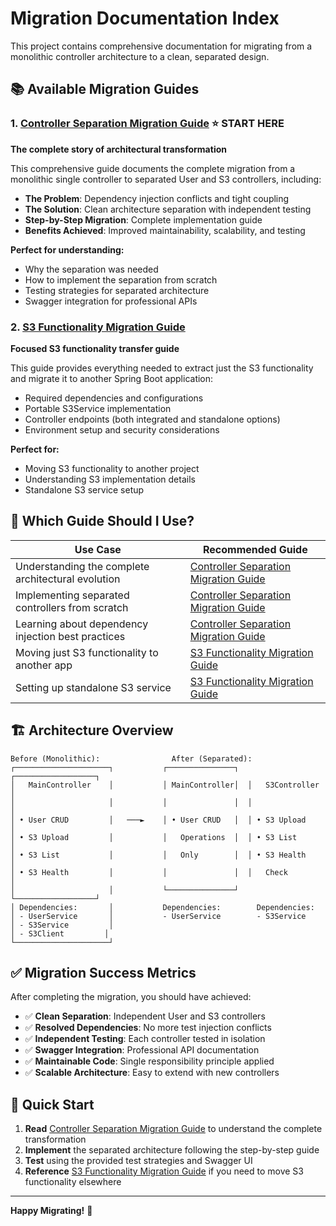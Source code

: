 # Migration Documentation Index

This project contains comprehensive documentation for migrating from a monolithic controller architecture to a clean, separated design.

## 📚 Available Migration Guides

### 1. [Controller Separation Migration Guide](./CONTROLLER_SEPARATION_MIGRATION_GUIDE.md) ⭐ **START HERE**
**The complete story of architectural transformation**

This comprehensive guide documents the complete migration from a monolithic single controller to separated User and S3 controllers, including:

- **The Problem**: Dependency injection conflicts and tight coupling
- **The Solution**: Clean architecture separation with independent testing
- **Step-by-Step Migration**: Complete implementation guide
- **Benefits Achieved**: Improved maintainability, scalability, and testing

**Perfect for understanding:**
- Why the separation was needed
- How to implement the separation from scratch
- Testing strategies for separated architecture
- Swagger integration for professional APIs

### 2. [S3 Functionality Migration Guide](./S3_MIGRATION_GUIDE.md)
**Focused S3 functionality transfer guide**

This guide provides everything needed to extract just the S3 functionality and migrate it to another Spring Boot application:

- Required dependencies and configurations
- Portable S3Service implementation  
- Controller endpoints (both integrated and standalone options)
- Environment setup and security considerations

**Perfect for:**
- Moving S3 functionality to another project
- Understanding S3 implementation details
- Standalone S3 service setup

## 🎯 Which Guide Should I Use?

| **Use Case** | **Recommended Guide** |
|-------------|----------------------|
| Understanding the complete architectural evolution | [Controller Separation Migration Guide](./CONTROLLER_SEPARATION_MIGRATION_GUIDE.md) |
| Implementing separated controllers from scratch | [Controller Separation Migration Guide](./CONTROLLER_SEPARATION_MIGRATION_GUIDE.md) |
| Learning about dependency injection best practices | [Controller Separation Migration Guide](./CONTROLLER_SEPARATION_MIGRATION_GUIDE.md) |
| Moving just S3 functionality to another app | [S3 Functionality Migration Guide](./S3_MIGRATION_GUIDE.md) |
| Setting up standalone S3 service | [S3 Functionality Migration Guide](./S3_MIGRATION_GUIDE.md) |

## 🏗️ Architecture Overview

```
Before (Monolithic):                After (Separated):
┌─────────────────────┐           ┌───────────────┐  ┌──────────────────┐
│   MainController    │           │ MainController│  │   S3Controller   │
│                     │           │               │  │                  │
│ • User CRUD         │   ───►    │ • User CRUD   │  │ • S3 Upload      │
│ • S3 Upload         │           │   Operations  │  │ • S3 List        │
│ • S3 List           │           │   Only        │  │ • S3 Health      │
│ • S3 Health         │           │               │  │   Check          │
│                     │           └───────────────┘  └──────────────────┘
│ Dependencies:       │           Dependencies:        Dependencies:
│ - UserService       │           - UserService        - S3Service
│ - S3Service         │
│ - S3Client         │
└─────────────────────┘
```

## ✅ Migration Success Metrics

After completing the migration, you should have achieved:

- ✅ **Clean Separation**: Independent User and S3 controllers
- ✅ **Resolved Dependencies**: No more test injection conflicts  
- ✅ **Independent Testing**: Each controller tested in isolation
- ✅ **Swagger Integration**: Professional API documentation
- ✅ **Maintainable Code**: Single responsibility principle applied
- ✅ **Scalable Architecture**: Easy to extend with new controllers

## 🚀 Quick Start

1. **Read** [Controller Separation Migration Guide](./CONTROLLER_SEPARATION_MIGRATION_GUIDE.md) to understand the complete transformation
2. **Implement** the separated architecture following the step-by-step guide
3. **Test** using the provided test strategies and Swagger UI
4. **Reference** [S3 Functionality Migration Guide](./S3_MIGRATION_GUIDE.md) if you need to move S3 functionality elsewhere

---

**Happy Migrating!** 🎉
